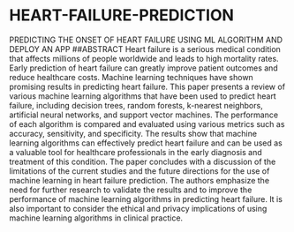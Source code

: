 # HEART-FAILURE-PREDICTION
PREDICTING THE ONSET OF HEART FAILURE USING ML ALGORITHM AND DEPLOY AN APP
##ABSTRACT
Heart failure is a serious medical condition that
affects millions of people worldwide and leads to
high mortality rates. Early prediction of heart failure
can greatly improve patient outcomes and reduce
healthcare costs. Machine learning techniques have
shown promising results in predicting heart failure.
This paper presents a review of various machine
learning algorithms that have been used to predict
heart failure, including decision trees, random
forests, k-nearest neighbors, artificial neural
networks, and support vector machines. The
performance of each algorithm is compared and
evaluated using various metrics such as accuracy,
sensitivity, and specificity. The results show that
machine learning algorithms can effectively predict
heart failure and can be used as a valuable tool for
healthcare professionals in the early diagnosis and
treatment of this condition. The paper concludes
with a discussion of the limitations of the current
studies and the future directions for the use of
machine learning in heart failure prediction. The
authors emphasize the need for further research to
validate the results and to improve the performance
of machine learning algorithms in predicting heart
failure. It is also important to consider the ethical
and privacy implications of using machine learning
algorithms in clinical practice.
